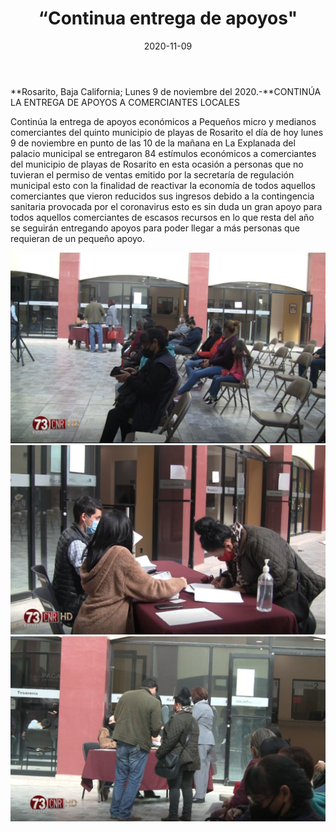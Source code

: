 ﻿---
layout: blog
title:  “Continua entrega de apoyos"
date:   2020-11-09  
categories: rosarito
permalink: /:categories/:title:output_ext
image: /img/cnr/entrega-de-apoyo.jpg
autor: 
---


**Rosarito, Baja California;  Lunes 9 de noviembre del 2020.-**CONTINÚA LA ENTREGA DE APOYOS A COMERCIANTES LOCALES


Continúa la entrega de apoyos económicos a Pequeños micro y medianos comerciantes del quinto municipio de playas de Rosarito el día de hoy lunes 9 de noviembre en punto de las 10 de la mañana en La Explanada del palacio municipal se entregaron 84 estímulos económicos a comerciantes del municipio de playas de Rosarito en esta ocasión a personas que no tuvieran el permiso de ventas emitido por la secretaría de regulación municipal esto con la finalidad de reactivar la economía de todos aquellos comerciantes que vieron reducidos sus ingresos debido a la contingencia sanitaria provocada por el coronavirus esto es sin duda un gran apoyo para todos aquellos comerciantes de escasos recursos en lo que resta del año se seguirán entregando apoyos para poder llegar a más personas que requieran de un pequeño apoyo.

<div id="carouselExampleSlidesOnly" class="carousel slide" data-ride="carousel">
  <div class="carousel-inner">
    <div class="carousel-item active">
       <img class="d-block w-100" src="/img/cnr/entrega-de-apoyo.jpg" loading="lazy"  alt="Entrega de apoyo">
    </div>
    <div class="carousel-item">
      <img class="d-block w-100" src="/img/cnr/entrega-de-apoyo-2.jpg" loading="lazy"  alt="Entrega de apoyo">
    </div>
     <div class="carousel-item">
      <img class="d-block w-100" src="/img/cnr/entrega-de-apoyo-3.jpg" loading="lazy"  alt="Entrega de apoyo">
    </div>
  </div>
</div>